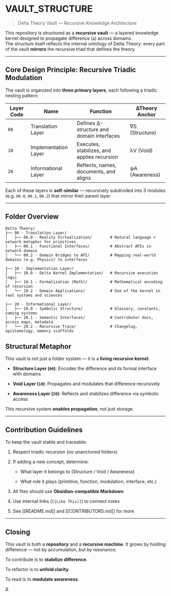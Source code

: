 # VAULT_STRUCTURE  
> Delta Theory Vault — Recursive Knowledge Architecture

This repository is structured as a **recursive vault** — a layered knowledge kernel designed to propagate difference (`∆`) across domains.  
The structure itself reflects the internal ontology of Delta Theory: every part of the vault **mirrors** the recursive triad that defines the theory.

---

## Core Design Principle: Recursive Triadic Modulation

The vault is organized into **three primary layers**, each following a triadic nesting pattern:

| Layer Code | Name                  | Function                                      | ∆Theory Anchor |
|------------|-----------------------|-----------------------------------------------|----------------|
| `00`       | Translation Layer     | Defines ∆-structure and domain interfaces     | ∇S (Structure) |
| `10`       | Implementation Layer  | Executes, stabilizes, and applies recursion   | λV (Void)      |
| `20`       | Informational Layer   | Reflects, names, documents, and aligns        | ψA (Awareness) |

Each of these layers is **self-similar** — recursively subdivided into 3 modules (e.g. `00.0`, `00.1`, `00.2`) that mirror their parent layer.

---

## Folder Overview

```plaintext
Delta Theory/
├── 00 - Translation Layer/
│   ├── 00.0 - Reality Virtualization/        # Natural language + network metaphor for primitives
│   ├── 00.1 - Functional Interfaces/         # Abstract APIs in network domain
│   └── 00.2 - Domain Bridges to API/         # Mapping real-world domains (e.g. Physics) to interfaces

├── 10 - Implementation Layer/
│   ├── 10.0 - Delta Kernel Implementation/   # Recursive execution logic
│   ├── 10.1 - Formalization (Math)/          # Mathematical encoding of recursion
│   └── 10.2 - Domain Applications/           # Use of the kernel in real systems and sciences

├── 20 - Informational Layer/
│   ├── 20.0 - Symbolic Structure/            # Glossary, constants, naming systems
│   ├── 20.1 - Semantic Interfaces/           # Contributor docs, access maps, metadata
│   └── 20.2 - Recursive Trace/               # Changelog, epistemology, memory scaffolds
```


## Structural Metaphor

This vault is not just a folder system — it is a **living recursive kernel**:

- **Structure Layer (`00`)**: Encodes the difference and its formal interface with domains
    
- **Void Layer (`10`)**: Propagates and modulates that difference recursively
    
- **Awareness Layer (`20`)**: Reflects and stabilizes difference via symbolic access
    

This recursive system **enables propagation**, not just storage.

---

## Contribution Guidelines

To keep the vault stable and traceable:

1. Respect triadic recursion (no unanchored folders)
    
2. If adding a new concept, determine:
    
    - What layer it belongs to (Structure / Void / Awareness)
        
    - What role it plays (primitive, function, modulation, interface, etc.)
        
3. All files should use **Obsidian-compatible Markdown**
    
4. Use internal links (`[[Like This]]`) to connect notes
    
5. See [[README.md]]  and [[CONTRIBUTORS.md]] for more
    

---

## Closing

This vault is both a **repository** and a **recursive machine**. It grows by holding difference — not by accumulation, but by resonance.

To contribute is to **stabilize difference**.

To refactor is to **unfold clarity**.

To read is to **modulate awareness**.

∆
